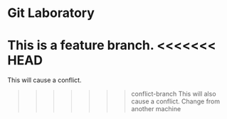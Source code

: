# Git Laboratory
This is a feature branch.
<<<<<<< HEAD
=======
This will cause a conflict.
>>>>>>> conflict-branch
This will also cause a conflict.
Change from another machine
